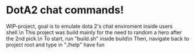 # DotA2 chat commands!
WIP-project, goal is to emulate dota 2's chat enviroment inside users shell.\n
This project was build mainly for the need to random a hero after the 2nd pick.\n
To start, run "build.sh" inside build\n
Then, navigate back to project root and type in "./help"
have fun
